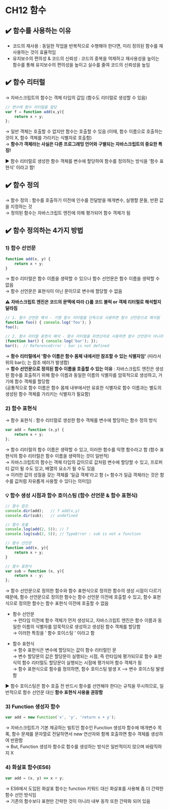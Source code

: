 # CH12 함수

## ✔️ 함수를 사용하는 이유
- 코드의 재사용 : 동일한 작업을 반복적으로 수행해야 한다면, 미리 정의된 함수를 재사용하는 것이 효율적임
- 유지보수의 편의성 & 코드의 신뢰성 : 코드의 중복을 억제하고 재사용성을 높이는 함수를 통해 유지보수의 편의성을 높이고 실수를 줄여 코드의 신뢰성을 높임

## ✔️ 함수 리터럴 
→ 자바스크립트의 함수는 객체 타입의 값임 (함수도 리터럴로 생성할 수 있음)   
```javascript
// 변수에 함수 리터럴을 할당 
var f = function add(x,y){
    return x + y;
};
```
→ 일반 객체는 호출할 수 없지만 함수는 호출할 수 있음 (이때, 함수 이름으로 호출하는 것이 X, 함수 객체를 가리키는 식별자로 호출함)      
→ **함수가 객체라는 사실은 다른 프로그래밍 언어와 구별되는 자바스크립트의 중요한 특징!**

▶️ 함수 리터럴로 생성한 함수 객체를 변수에 할당하여 함수를 정의하는 방식을 '함수 표현식' 이라고 함!

## ✔️ 함수 정의
→ 함수 정의 : 함수를 호출하기 이전에 인수를 전달받을 매개변수, 실행할 문들, 반환 값을 지정하는 것   
→ 정의된 함수는 자바스크립트 엔진에 의해 평가되어 함수 객체가 됨   

## ✔️ 함수 정의하는 4가지 방법
### 1) 함수 선언문
```javascript
function add(x, y) {
    return x + y;
}
```
→ 함수 리터럴은 함수 이름을 생략할 수 있으나 함수 선언문은 함수 이름을 생략할 수 없음   
→ 함수 선언문은 표현식이 아닌 문이므로 변수에 할당할 수 없음   

⚠️ **자바스크립트 엔진은 코드의 문맥에 따라 {}를 코드 블럭 or 객체 리터럴로 해석할지 달라짐**
```javascript
// 1. 함수 선언문 해석 - 기명 함수 리터럴을 단독으로 사용하면 함수 선언문으로 해석됨
function foo() { console.log('foo'); }
foo(); 

// 2. 함수 리터럴 표현식 해석 - 함수 리터럴을 피연산자로 사용하면 함수 선언문이 아니라 함수 리터럴 표현식으로 해석됨
(function bar() { console.log('bar'); });
bar();  // ReferenceError : bar is not defined
```
→ **함수 리터럴에서 '함수 이름은 함수 몸체 내에서만 참조할 수 있는 식별자임'** (따라서 위의 bar(); 는 참조 에러가 발생함)   
→ **함수 선언문으로 정의된 함수 이름을 호출할 수 있는 이유** : 자바스크립트 엔진은 생성된 함수를 호출하기 위해 함수 이름과 동일한 이름의 식별자를 암묵적으로 생성하고, 거기에 함수 객체를 할당함   
(공통적으로 함수 이름은 함수 몸체 내부에서만 유효한 식별자로 함수 이름과는 별도의 생성된 함수 객체를 가리키는 식별자가 필요함)   


### 2) 함수 표현식
→ 함수 표현식 : 함수 리터럴로 생성한 함수 객체를 변수에 할당하는 함수 정의 방식   
```javascript
var add = function (x,y) {
    return x + y;
};
```
→ 함수 리터럴의 함수 이름은 생략할 수 있고, 이러한 함수를 익명 함수라고 함 (함수 표현식의 함수 리터럴은 함수 이름을 생략하는 것이 일반적)   
→ 자바스크립트의 함수는 객체 타입의 값이므로 값처럼 변수에 할당할 수 있고, 프로퍼티 값이 될 수도 있고, 배열의 요소가 될 수도 있음   
→ 이러한 값의 성질을 갖는 객체를 '일급 객체'라고 함 (= 함수가 일급 객체라는 것은 함수를 값처럼 자유롭게 사용할 수 있다는 의미임)   

### 💡 함수 생성 시점과 함수 호이스팅 (함수 선언문 & 함수 표현식)
```javascript
// 함수 참조
console.dir(add);   // f add(x,y)
console.dir(sub);   // undefined

// 함수 호출
console.log(add(2, 5)); // 7
console.log(sub(2, 5)); // TypeError : sub is not a function

// 함수 선언문
function add(x, y){
    return x + y;
}

// 함수 표현식
var sub = function (x, y){
    return x - y;
};
```
→ 함수 선언문으로 정의한 함수와 함수 표현식으로 정의한 함수의 생성 시점이 다르기 때문에, 함수 선언문으로 정의한 함수는 함수 선언문 이전에 호출할 수 있고, 함수 표현식으로 정의한 함수는 함수 표현식 이전에 호출할 수 없음   

- 함수 선언문   
  → 런타임 이전에 함수 객체가 먼저 생성되고, 자바스크립트 엔진은 함수 이름과 동일한 이름의 식별자를 암묵적으로 생성하고 생성된 함수 객체를 할당함   
  → 이러한 특징을 ' 함수 호이스팅 ' 이라고 함  
  

- 함수 표현식   
  → 함수 표현식은 변수에 할당되는 값이 함수 리터럴인 문   
  → 변수 할당문의 값은 할당문이 실행되는 시점, 즉 런타임에 평가되므로 함수 표현식의 함수 리터럴도 할당문이 실행되는 시점에 평가되어 함수 객체가 됨   
  → 함수 표현식으로 함수를 정의하면, 함수 호이스팅 발생 X --> 변수 호이스팅 발생함

▶️ 함수 호이스팅은 함수 호출 전 반드시 함수를 선언해야 한다는 규칙을 무시하므로, 일반적으로 함수 선언문 대신 **함수 표현식 사용을 권장함**   

### 3) Function 생성자 함수
```javascript
var add = new Function('x', 'y', 'return x + y');
```
→ 자바스크립트가 기본 제공하는 빌트인 함수인 Function 생성자 함수에 매개변수 목록, 함수 문제를 문자열로 전달하면서 new 연산자와 함께 호출하면 함수 객체를 생성하여 반환함   
→ But, Function 생성자 함수로 함수를 생성하는 방식은 일반적이지 않으며 바람직하지 X

### 4) 화살표 함수(ES6)
```javascript
var add = (x, y) => x + y;
```
→ ES6에서 도입된 화살표 함수는 function 키워드 대신 화살표를 사용해 좀 더 간략한 함수 선언 방식임   
→ 기존의 함수보다 표현만 간략한 것이 아니라 내부 동작 또한 간략화 되어 있음   



